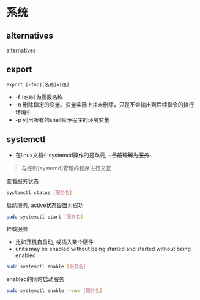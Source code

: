 # 系统

## alternatives

[alternatives](Linux_Alternatives.md)

## export

```shell
export [-fnp][名称]=[值]
```

- -f `[名称]`为函数名称
- -n 删除指定的变量。变量实际上并未删除，只是不会输出到后续指令的执行环境中
- -p 列出所有的shell赋予程序的环境变量

## systemctl

- 在linux文档中systemctl操作的是单元, ~~~目前理解为服务~~~

> 与控制[systemd]管理的程序进行交互

查看服务状态

```bash
systemctl status [服务名]
```

启动服务, active状态设置为成功

```bash
sudo systemctl start [服务名]
```
挂载服务

- 比如开机自启动, 或插入某个硬件
- units may be enabled without being started and started without being enabled

```bash
sudo systemctl enable [服务名]
```
enabled的同时启动服务

```bash
sudo systemctl enable --now [服务名]
```
